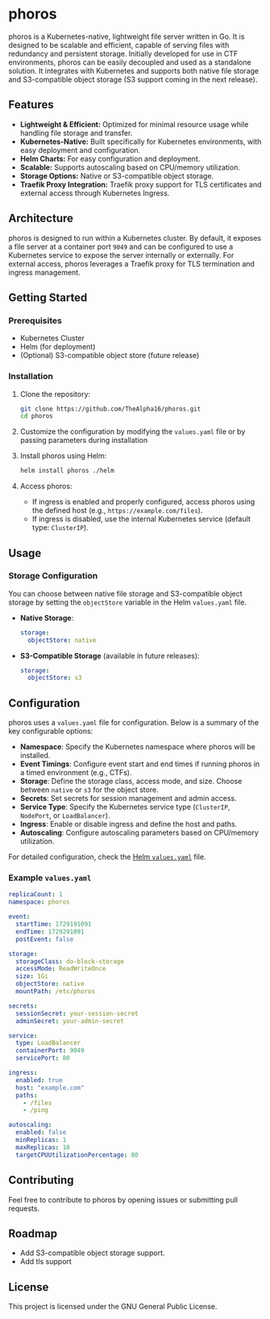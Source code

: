 # phoros

phoros is a Kubernetes-native, lightweight file server written in Go. It is designed to be scalable and efficient, capable of serving files with redundancy and persistent storage. Initially developed for use in CTF environments, phoros can be easily decoupled and used as a standalone solution. It integrates with Kubernetes and supports both native file storage and S3-compatible object storage (S3 support coming in the next release).

## Features

- **Lightweight & Efficient:** Optimized for minimal resource usage while handling file storage and transfer.
- **Kubernetes-Native:** Built specifically for Kubernetes environments, with easy deployment and configuration.
- **Helm Charts:** For easy configuration and deployment.
- **Scalable:** Supports autoscaling based on CPU/memory utilization.
- **Storage Options:** Native or S3-compatible object storage.
- **Traefik Proxy Integration:** Traefik proxy support for TLS certificates and external access through Kubernetes Ingress.

## Architecture

phoros is designed to run within a Kubernetes cluster. By default, it exposes a file server at a container port `9049` and can be configured to use a Kubernetes service to expose the server internally or externally. For external access, phoros leverages a Traefik proxy for TLS termination and ingress management.

## Getting Started

### Prerequisites

- Kubernetes Cluster
- Helm (for deployment)
- (Optional) S3-compatible object store (future release)

### Installation

1. Clone the repository:
   ```bash
   git clone https://github.com/TheAlpha16/phoros.git
   cd phoros
   ```

2. Customize the configuration by modifying the `values.yaml` file or by passing parameters during          installation

3. Install phoros using Helm:
   ```bash
   helm install phoros ./helm
   ```

4. Access phoros:
   - If ingress is enabled and properly configured, access phoros using the defined host (e.g., `https://example.com/files`).
   - If ingress is disabled, use the internal Kubernetes service (default type: `ClusterIP`).

## Usage

### Storage Configuration

You can choose between native file storage and S3-compatible object storage by setting the `objectStore` variable in the Helm `values.yaml` file.

- **Native Storage**:
  ```yaml
  storage:
    objectStore: native
  ```

- **S3-Compatible Storage** (available in future releases):
  ```yaml
  storage:
    objectStore: s3
  ```

## Configuration

phoros uses a `values.yaml` file for configuration. Below is a summary of the key configurable options:

- **Namespace**: Specify the Kubernetes namespace where phoros will be installed.
- **Event Timings**: Configure event start and end times if running phoros in a timed environment (e.g., CTFs).
- **Storage**: Define the storage class, access mode, and size. Choose between `native` or `s3` for the object store.
- **Secrets**: Set secrets for session management and admin access.
- **Service Type**: Specify the Kubernetes service type (`ClusterIP`, `NodePort`, or `LoadBalancer`).
- **Ingress**: Enable or disable ingress and define the host and paths.
- **Autoscaling**: Configure autoscaling parameters based on CPU/memory utilization.

For detailed configuration, check the [Helm `values.yaml`](./helm/phoros/values.yaml) file.

### Example `values.yaml`

```yaml
replicaCount: 1
namespace: phoros

event:
  startTime: 1729191091
  endTime: 1729291091
  postEvent: false

storage:
  storageClass: do-block-storage
  accessMode: ReadWriteOnce
  size: 1Gi
  objectStore: native
  mountPath: /etc/phoros

secrets:
  sessionSecret: your-session-secret
  adminSecret: your-admin-secret

service:
  type: LoadBalancer
  containerPort: 9049
  servicePort: 80

ingress:
  enabled: true
  host: "example.com"
  paths:
    - /files
    - /ping

autoscaling:
  enabled: false
  minReplicas: 1
  maxReplicas: 10
  targetCPUUtilizationPercentage: 80
```

## Contributing

Feel free to contribute to phoros by opening issues or submitting pull requests.

## Roadmap

- Add S3-compatible object storage support.
- Add tls support

## License

This project is licensed under the GNU General Public License.
